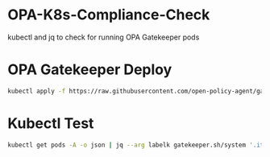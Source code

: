 # OPA-K8s-Compliance-Check
kubectl and jq to check for running OPA Gatekeeper pods

# OPA Gatekeeper Deploy
```bash
kubectl apply -f https://raw.githubusercontent.com/open-policy-agent/gatekeeper/master/deploy/gatekeeper.yaml
```

# Kubectl Test
```bash
kubectl get pods -A -o json | jq --arg labelk gatekeeper.sh/system '.items |= map(select(.metadata.labels | .[$labelk]=="yes")) | [{name:.items[].metadata.name, ns:.items[].metadata.namespace, phase:.items[].status.phase, image:.items[].spec.containers[].image}]' | jq unique | jq '.[] | select(.phase=="Running")'
```

